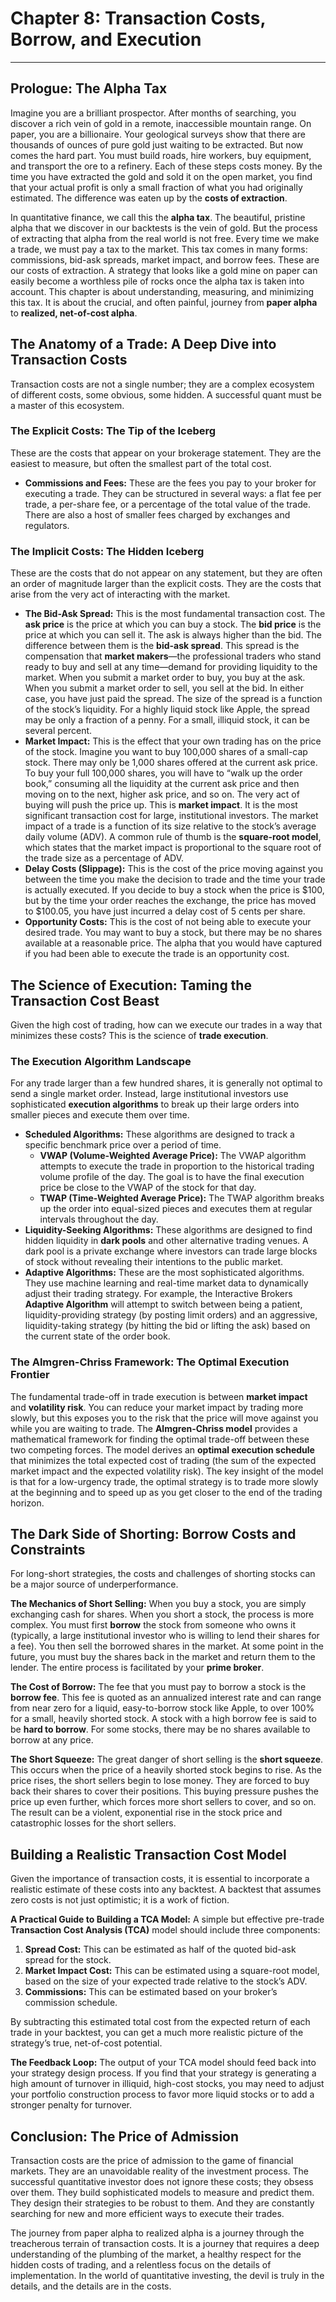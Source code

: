 # Chapter 8: Transaction Costs, Borrow, and Execution

***

## Prologue: The Alpha Tax

Imagine you are a brilliant prospector. After months of searching, you discover a rich vein of gold in a remote, inaccessible mountain range. On paper, you are a billionaire. Your geological surveys show that there are thousands of ounces of pure gold just waiting to be extracted. But now comes the hard part. You must build roads, hire workers, buy equipment, and transport the ore to a refinery. Each of these steps costs money. By the time you have extracted the gold and sold it on the open market, you find that your actual profit is only a small fraction of what you had originally estimated. The difference was eaten up by the **costs of extraction**.

In quantitative finance, we call this the **alpha tax**. The beautiful, pristine alpha that we discover in our backtests is the vein of gold. But the process of extracting that alpha from the real world is not free. Every time we make a trade, we must pay a tax to the market. This tax comes in many forms: commissions, bid-ask spreads, market impact, and borrow fees. These are our costs of extraction. A strategy that looks like a gold mine on paper can easily become a worthless pile of rocks once the alpha tax is taken into account. This chapter is about understanding, measuring, and minimizing this tax. It is about the crucial, and often painful, journey from **paper alpha** to **realized, net-of-cost alpha**.

## The Anatomy of a Trade: A Deep Dive into Transaction Costs

Transaction costs are not a single number; they are a complex ecosystem of different costs, some obvious, some hidden. A successful quant must be a master of this ecosystem.

### The Explicit Costs: The Tip of the Iceberg

These are the costs that appear on your brokerage statement. They are the easiest to measure, but often the smallest part of the total cost.
*   **Commissions and Fees:** These are the fees you pay to your broker for executing a trade. They can be structured in several ways: a flat fee per trade, a per-share fee, or a percentage of the total value of the trade. There are also a host of smaller fees charged by exchanges and regulators.

### The Implicit Costs: The Hidden Iceberg

These are the costs that do not appear on any statement, but they are often an order of magnitude larger than the explicit costs. They are the costs that arise from the very act of interacting with the market.
*   **The Bid-Ask Spread:** This is the most fundamental transaction cost. The **ask price** is the price at which you can buy a stock. The **bid price** is the price at which you can sell it. The ask is always higher than the bid. The difference between them is the **bid-ask spread**. This spread is the compensation that **market makers**—the professional traders who stand ready to buy and sell at any time—demand for providing liquidity to the market. When you submit a market order to buy, you buy at the ask. When you submit a market order to sell, you sell at the bid. In either case, you have just paid the spread. The size of the spread is a function of the stock’s liquidity. For a highly liquid stock like Apple, the spread may be only a fraction of a penny. For a small, illiquid stock, it can be several percent.
*   **Market Impact:** This is the effect that your own trading has on the price of the stock. Imagine you want to buy 100,000 shares of a small-cap stock. There may only be 1,000 shares offered at the current ask price. To buy your full 100,000 shares, you will have to “walk up the order book,” consuming all the liquidity at the current ask price and then moving on to the next, higher ask price, and so on. The very act of buying will push the price up. This is **market impact**. It is the most significant transaction cost for large, institutional investors. The market impact of a trade is a function of its size relative to the stock’s average daily volume (ADV). A common rule of thumb is the **square-root model**, which states that the market impact is proportional to the square root of the trade size as a percentage of ADV.
*   **Delay Costs (Slippage):** This is the cost of the price moving against you between the time you make the decision to trade and the time your trade is actually executed. If you decide to buy a stock when the price is $100, but by the time your order reaches the exchange, the price has moved to $100.05, you have just incurred a delay cost of 5 cents per share.
*   **Opportunity Costs:** This is the cost of not being able to execute your desired trade. You may want to buy a stock, but there may be no shares available at a reasonable price. The alpha that you would have captured if you had been able to execute the trade is an opportunity cost.

## The Science of Execution: Taming the Transaction Cost Beast

Given the high cost of trading, how can we execute our trades in a way that minimizes these costs? This is the science of **trade execution**.

### The Execution Algorithm Landscape

For any trade larger than a few hundred shares, it is generally not optimal to send a single market order. Instead, large institutional investors use sophisticated **execution algorithms** to break up their large orders into smaller pieces and execute them over time.
*   **Scheduled Algorithms:** These algorithms are designed to track a specific benchmark price over a period of time.
    *   **VWAP (Volume-Weighted Average Price):** The VWAP algorithm attempts to execute the trade in proportion to the historical trading volume profile of the day. The goal is to have the final execution price be close to the VWAP of the stock for that day.
    *   **TWAP (Time-Weighted Average Price):** The TWAP algorithm breaks up the order into equal-sized pieces and executes them at regular intervals throughout the day.
*   **Liquidity-Seeking Algorithms:** These algorithms are designed to find hidden liquidity in **dark pools** and other alternative trading venues. A dark pool is a private exchange where investors can trade large blocks of stock without revealing their intentions to the public market.
*   **Adaptive Algorithms:** These are the most sophisticated algorithms. They use machine learning and real-time market data to dynamically adjust their trading strategy. For example, the Interactive Brokers **Adaptive Algorithm** will attempt to switch between being a patient, liquidity-providing strategy (by posting limit orders) and an aggressive, liquidity-taking strategy (by hitting the bid or lifting the ask) based on the current state of the order book.

### The Almgren-Chriss Framework: The Optimal Execution Frontier

The fundamental trade-off in trade execution is between **market impact** and **volatility risk**. You can reduce your market impact by trading more slowly, but this exposes you to the risk that the price will move against you while you are waiting to trade. The **Almgren-Chriss model** provides a mathematical framework for finding the optimal trade-off between these two competing forces. The model derives an **optimal execution schedule** that minimizes the total expected cost of trading (the sum of the expected market impact and the expected volatility risk). The key insight of the model is that for a low-urgency trade, the optimal strategy is to trade more slowly at the beginning and to speed up as you get closer to the end of the trading horizon.

## The Dark Side of Shorting: Borrow Costs and Constraints

For long-short strategies, the costs and challenges of shorting stocks can be a major source of underperformance.

**The Mechanics of Short Selling:**
When you buy a stock, you are simply exchanging cash for shares. When you short a stock, the process is more complex. You must first **borrow** the stock from someone who owns it (typically, a large institutional investor who is willing to lend their shares for a fee). You then sell the borrowed shares in the market. At some point in the future, you must buy the shares back in the market and return them to the lender. The entire process is facilitated by your **prime broker**.

**The Cost of Borrow:**
The fee that you must pay to borrow a stock is the **borrow fee**. This fee is quoted as an annualized interest rate and can range from near zero for a liquid, easy-to-borrow stock like Apple, to over 100% for a small, heavily shorted stock. A stock with a high borrow fee is said to be **hard to borrow**. For some stocks, there may be no shares available to borrow at any price.

**The Short Squeeze:**
The great danger of short selling is the **short squeeze**. This occurs when the price of a heavily shorted stock begins to rise. As the price rises, the short sellers begin to lose money. They are forced to buy back their shares to cover their positions. This buying pressure pushes the price up even further, which forces more short sellers to cover, and so on. The result can be a violent, exponential rise in the stock price and catastrophic losses for the short sellers.

## Building a Realistic Transaction Cost Model

Given the importance of transaction costs, it is essential to incorporate a realistic estimate of these costs into any backtest. A backtest that assumes zero costs is not just optimistic; it is a work of fiction.

**A Practical Guide to Building a TCA Model:**
A simple but effective pre-trade **Transaction Cost Analysis (TCA)** model should include three components:
1.  **Spread Cost:** This can be estimated as half of the quoted bid-ask spread for the stock.
2.  **Market Impact Cost:** This can be estimated using a square-root model, based on the size of your expected trade relative to the stock’s ADV.
3.  **Commissions:** This can be estimated based on your broker’s commission schedule.

By subtracting this estimated total cost from the expected return of each trade in your backtest, you can get a much more realistic picture of the strategy’s true, net-of-cost potential.

**The Feedback Loop:**
The output of your TCA model should feed back into your strategy design process. If you find that your strategy is generating a high amount of turnover in illiquid, high-cost stocks, you may need to adjust your portfolio construction process to favor more liquid stocks or to add a stronger penalty for turnover.

## Conclusion: The Price of Admission

Transaction costs are the price of admission to the game of financial markets. They are an unavoidable reality of the investment process. The successful quantitative investor does not ignore these costs; they obsess over them. They build sophisticated models to measure and predict them. They design their strategies to be robust to them. And they are constantly searching for new and more efficient ways to execute their trades.

The journey from paper alpha to realized alpha is a journey through the treacherous terrain of transaction costs. It is a journey that requires a deep understanding of the plumbing of the market, a healthy respect for the hidden costs of trading, and a relentless focus on the details of implementation. In the world of quantitative investing, the devil is truly in the details, and the details are in the costs.
